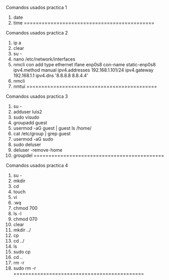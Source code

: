 Comandos usados practica 1

1. date
2. time
============================================


Comandos usados practica 2

1. ip a
2. clear
3. su -
4. nano /etc/network/interfaces
5. nmcli con add type ethernet ifane enp0s8 con-name static-enp0s8 ipv4.method manual ipv4.addresses 192.168.1.101/24 ipv4.gateway 192.168.1.1 ipv4.dns '8.8.8.8 8.8.4.4'
6. nmcli
7. nmtui 
============================================


Comandos usados practica 3

1. su -
2. adduser luis2
3. sudo visudo  
4. groupadd guest
5. usermod -aG guest | guest
ls /home/
6. cat /etc/group | grep guest
6. usermod -aG sudo
7. sudo deluser
8. deluser -remove-home
9. groupdel 
============================================


Comandos usados practica 4
1. su - 
2. mkdir
3. cd 
4. touch
5. vi
6. :wq
7. chmod 700
8. ls -l
9. chmod 070
10. clear
11. mkdir ../
12. cp
13. cd ../
14. ls
15. sudo cp
16. cd ..
17. rm -r
18. sudo rm -r
============================================
